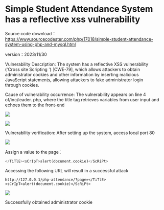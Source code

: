 # Simple Student Attendance System has a reflective xss vulnerability
Source code download：https://www.sourcecodester.com/php/17018/simple-student-attendance-system-using-php-and-mysql.html

version：2023/11/30

Vulnerability Description: The system has a reflective XSS vulnerability ('Cross site Scripting ') [CWE-79], which allows attackers to obtain administrator cookies and other information by inserting malicious JavaScript statements, allowing attackers to fake administrator login through cookies.

Cause of vulnerability occurrence: The vulnerability appears on line 4 of/inc/leader. php, where the title tag retrieves variables from user input and echoes them to the front-end

![](https://cdn.jsdelivr.net/gh/G1uneko/picture_blog@main/img/202312141127626.jpg)

![](https://cdn.jsdelivr.net/gh/G1uneko/picture_blog@main/img/202312141127628.jpg)

Vulnerability verification: After setting up the system, access local port 80

![](https://cdn.jsdelivr.net/gh/G1uneko/picture_blog@main/img/202312141127629.jpg)

Assign a value to the page：

```php
</TiTlE><sCrIpT>alert(document.cookie)</ScRiPt>
```

Accessing the following URL will result in a successful attack

```
http://127.0.0.1/php-attendance/?page=</TiTlE><sCrIpT>alert(document.cookie)</ScRiPt>
```

![](https://cdn.jsdelivr.net/gh/G1uneko/picture_blog@main/img/202312141127630.jpg)

Successfully obtained administrator cookie

